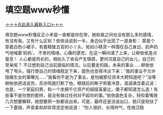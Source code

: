 # 填空题www秒懂

<a href="https://6h8k.top ">→→→点此进入最新入口←←←</a>



填空题www秒懂反正小禾苗一直都是你在带，她和我之间也没有那么多的感情，有没有我，又有什么区别？依依话说到一半，身边似乎出现了一道身影：
那是个穿着白色小裙子，有着精致五官的小丫头，宛如小精灵一样围在自己身边，奶声奶气地喊着‘妈妈’。
不舍的情绪，心痛的感觉，在这一瞬间涌了上来，让柳依依差点窒息！
人心都是肉长的，相处久了肯会产生情感，更何况是自己的女儿，自己的至亲呢？
不过想到自己当前面临的情况，以后要走的路，未来的事业……柳依依甩了甩头，强行使自己的情绪稳定下来，面色也变得冷淡下来：“我的事业不允许隐婚生女的事曝光……”我看你不是为了事业，是怕被那位资本大鳄知道吧？”没等柳依依把话说完，苏亦鸣就打断了他，眼镜后的眸子带着冷意，语调满含着讥诮：也是，一个家庭妇男，和一个坐拥千亿资产的超级富豪比，傻子都知道怎么选！有些事不是你想的那样，我没有做过任何对不起你的事。”依依面色复杂，轻咬着嘴唇几次想要解释，她想要把一些都说出来。可是，最终还是没说出口，她只是轻扶了一下墨镜，声音柔和却异常坚定地说道：
“你人很好，长得帅气，性格沉稳
